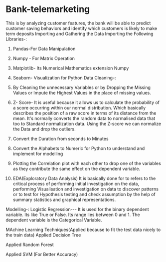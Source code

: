 # Bank-telemarketing
This is by analyzing customer features, the bank will be able to predict customer saving behaviors and identify which customers is likely to make term deposits
Importing and Gathering the Data
Importing the Following Libraries-:
1. Pandas-For Data Manipulation
2. Numpy - For Matrix Operation
3. Matplotlib- Its Numerical Mathematics extension Numpy
4. Seaborn- Visualization for Python
Data Cleaning-:
1. By Cleaning the unnecessary Variables or by Dropping the Missing Values or Impute the Highest Values in the place of missing values.

2. Z- Score-
It is useful because it allows us to calculate the probability of a score occurring within our normal distribution. Which basically describes the position of a raw score in terms of its distance from the mean. It's normally converts the random data to normalised data that too to Standard normalization data.
Using the Z-score we can normalize the Data and drop the outliers.
3. Convert the Duration from seconds to Minutes
4. Convert the Alphabets to Numeric for Python to understand and implement for modelling

5. Plotting the Correlation plot with each other to drop one of the variables as they contribute the same effect on the dependent variable.

5. EDA(Exploratory Data Analysis)
It is basically done for to refers to the critical process of performing initial investigation on the data, performing Visualisation and investigation on data to discover patterns or to test for Hypothesis testing and check assumption by the help of summary statistics and graphical representations.

Modelling-:
Logistic Regression--- It is used for the binary dependent variable. Its like True or False. Its range lies between 0 and 1. The dependent variable is the Categorical Variable.

MAchine Learning Techniques(Applied because to fit the test data nicely to the train data)
Applied Decision Tree

Applied Random Forest

Applied SVM (For Better Accuracy)
